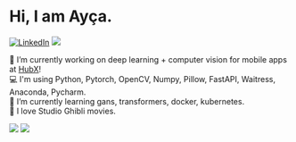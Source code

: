 #  Hi,  I am Ayça.
[![LinkedIn](https://img.shields.io/badge/LinkedIn-%230077B5.svg?logo=linkedin&logoColor=white)](https://linkedin.com/in/ayca) 
[![](https://visitcount.itsvg.in/api?id=aycaecemgul&icon=8&color=12)](https://visitcount.itsvg.in)

🔭 I’m currently working on deep learning + computer vision for mobile apps at <a href="https://www.linkedin.com/company/hubxstudios/mycompany/verification/">HubX</a>!<br>
💻 I'm using Python, Pytorch, OpenCV, Numpy, Pillow, FastAPI, Waitress, Anaconda, Pycharm.<br>
🌱 I’m currently learning gans, transformers, docker, kubernetes.<br>
🏮 I love Studio Ghibli movies.

![](https://github-readme-stats.vercel.app/api?username=aycaecemgul&theme=midnight-purple&hide_border=true&include_all_commits=true&count_private=true)
![](https://github-readme-stats.vercel.app/api/top-langs/?username=aycaecemgul&theme=midnight-purple&hide_border=true&include_all_commits=true&count_private=true)


